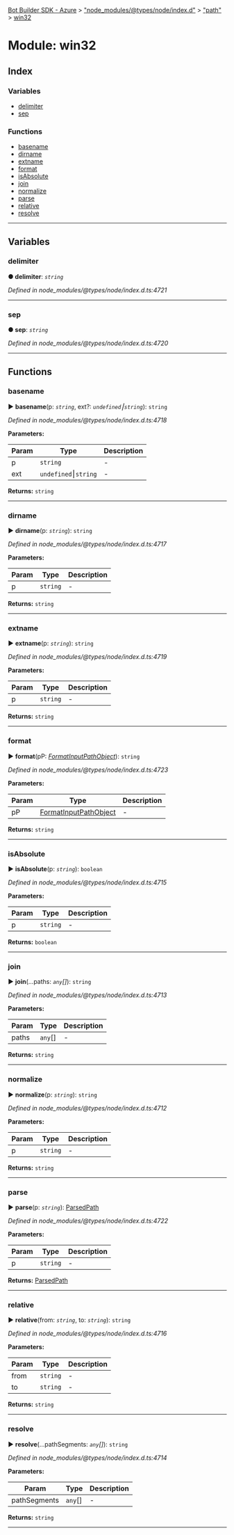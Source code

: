 [Bot Builder SDK - Azure](../README.md) > ["node_modules/@types/node/index.d"](../modules/_node_modules__types_node_index_d_.md) > ["path"](../modules/_node_modules__types_node_index_d_._path_.md) > [win32](../modules/_node_modules__types_node_index_d_._path_.win32.md)



# Module: win32

## Index

### Variables

* [delimiter](_node_modules__types_node_index_d_._path_.win32.md#delimiter)
* [sep](_node_modules__types_node_index_d_._path_.win32.md#sep)


### Functions

* [basename](_node_modules__types_node_index_d_._path_.win32.md#basename)
* [dirname](_node_modules__types_node_index_d_._path_.win32.md#dirname)
* [extname](_node_modules__types_node_index_d_._path_.win32.md#extname)
* [format](_node_modules__types_node_index_d_._path_.win32.md#format)
* [isAbsolute](_node_modules__types_node_index_d_._path_.win32.md#isabsolute)
* [join](_node_modules__types_node_index_d_._path_.win32.md#join)
* [normalize](_node_modules__types_node_index_d_._path_.win32.md#normalize)
* [parse](_node_modules__types_node_index_d_._path_.win32.md#parse)
* [relative](_node_modules__types_node_index_d_._path_.win32.md#relative)
* [resolve](_node_modules__types_node_index_d_._path_.win32.md#resolve)



---
## Variables
<a id="delimiter"></a>

###  delimiter

**●  delimiter**:  *`string`* 

*Defined in node_modules/@types/node/index.d.ts:4721*





___

<a id="sep"></a>

###  sep

**●  sep**:  *`string`* 

*Defined in node_modules/@types/node/index.d.ts:4720*





___


## Functions
<a id="basename"></a>

###  basename

► **basename**(p: *`string`*, ext?: *`undefined`⎮`string`*): `string`



*Defined in node_modules/@types/node/index.d.ts:4718*



**Parameters:**

| Param | Type | Description |
| ------ | ------ | ------ |
| p | `string`   |  - |
| ext | `undefined`⎮`string`   |  - |





**Returns:** `string`





___

<a id="dirname"></a>

###  dirname

► **dirname**(p: *`string`*): `string`



*Defined in node_modules/@types/node/index.d.ts:4717*



**Parameters:**

| Param | Type | Description |
| ------ | ------ | ------ |
| p | `string`   |  - |





**Returns:** `string`





___

<a id="extname"></a>

###  extname

► **extname**(p: *`string`*): `string`



*Defined in node_modules/@types/node/index.d.ts:4719*



**Parameters:**

| Param | Type | Description |
| ------ | ------ | ------ |
| p | `string`   |  - |





**Returns:** `string`





___

<a id="format"></a>

###  format

► **format**(pP: *[FormatInputPathObject](../interfaces/_node_modules__types_node_index_d_._path_.formatinputpathobject.md)*): `string`



*Defined in node_modules/@types/node/index.d.ts:4723*



**Parameters:**

| Param | Type | Description |
| ------ | ------ | ------ |
| pP | [FormatInputPathObject](../interfaces/_node_modules__types_node_index_d_._path_.formatinputpathobject.md)   |  - |





**Returns:** `string`





___

<a id="isabsolute"></a>

###  isAbsolute

► **isAbsolute**(p: *`string`*): `boolean`



*Defined in node_modules/@types/node/index.d.ts:4715*



**Parameters:**

| Param | Type | Description |
| ------ | ------ | ------ |
| p | `string`   |  - |





**Returns:** `boolean`





___

<a id="join"></a>

###  join

► **join**(...paths: *`any`[]*): `string`



*Defined in node_modules/@types/node/index.d.ts:4713*



**Parameters:**

| Param | Type | Description |
| ------ | ------ | ------ |
| paths | `any`[]   |  - |





**Returns:** `string`





___

<a id="normalize"></a>

###  normalize

► **normalize**(p: *`string`*): `string`



*Defined in node_modules/@types/node/index.d.ts:4712*



**Parameters:**

| Param | Type | Description |
| ------ | ------ | ------ |
| p | `string`   |  - |





**Returns:** `string`





___

<a id="parse"></a>

###  parse

► **parse**(p: *`string`*): [ParsedPath](../interfaces/_node_modules__types_node_index_d_._path_.parsedpath.md)



*Defined in node_modules/@types/node/index.d.ts:4722*



**Parameters:**

| Param | Type | Description |
| ------ | ------ | ------ |
| p | `string`   |  - |





**Returns:** [ParsedPath](../interfaces/_node_modules__types_node_index_d_._path_.parsedpath.md)





___

<a id="relative"></a>

###  relative

► **relative**(from: *`string`*, to: *`string`*): `string`



*Defined in node_modules/@types/node/index.d.ts:4716*



**Parameters:**

| Param | Type | Description |
| ------ | ------ | ------ |
| from | `string`   |  - |
| to | `string`   |  - |





**Returns:** `string`





___

<a id="resolve"></a>

###  resolve

► **resolve**(...pathSegments: *`any`[]*): `string`



*Defined in node_modules/@types/node/index.d.ts:4714*



**Parameters:**

| Param | Type | Description |
| ------ | ------ | ------ |
| pathSegments | `any`[]   |  - |





**Returns:** `string`





___


